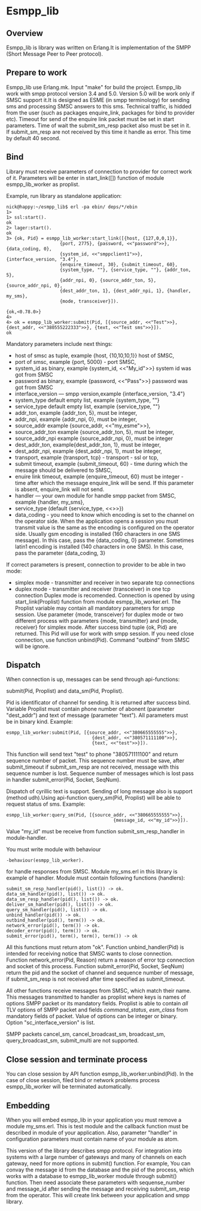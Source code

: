 Esmpp_lib
=========

Overview
--------

Esmpp_lib is library was written on Erlang.It is implementation of the SMPP 
(Short Message Peer to Peer protocol).

Prepare to work
---------------
Esmpp_lib use Erlang.mk. Input "make" for build the project.
Esmpp_lib work with smpp protocol version 3.4 and 5.0. Version 5.0 will 
be work only if SMSC support it.It is designed as ESME (in smpp terminology) 
for sending sms and processing SMSC answers to this sms. Technical traffic, 
is hidded from the user (such as packages enquire_link, packages for bind 
to provider etc). Timeout for send of the enquire link packet  must 
be set in start parameters. Time of wait the submit_sm_resp packet also must 
be set in it. If submit_sm_resp are not received by this time it handle as 
error. This time by default 40 second.

Bind
----

Library must receive parameters of connection to provider for correct 
work of it. Parameters will be enter in start_link([]) function of module 
esmpp_lib_worker as proplist.

Example, run library as standalone application: 
```
nick@happy:~/esmpp_lib$ erl -pa ebin/ deps/*/ebin
1> 
1> ssl:start().
ok
2> lager:start().
ok
3> {ok, Pid} = esmpp_lib_worker:start_link([{host, {127,0,0,1}}, 
                    {port, 2775}, {password, <<"password">>}, {data_coding, 0},
                    {system_id, <<"smppclient1">>}, {interface_version, "3.4"}, 
                    {enquire_timeout, 30}, {submit_timeout, 60}, 
                    {system_type, ""}, {service_type, ""}, {addr_ton, 5}, 
                    {addr_npi, 0}, {source_addr_ton, 5}, {source_addr_npi, 0}, 
                    {dest_addr_ton, 1}, {dest_addr_npi, 1}, {handler, my_sms}, 
                    {mode, transceiver}]).

{ok,<0.78.0>}
4> 
4> ok = esmpp_lib_worker:submit(Pid, [{source_addr, <<"Test">>}, {dest_addr, <<"380555222333">>}, {text, <<"Test sms">>}]).
ok

```
Mandatory parameters include next things:

* host of smsc as tuple, example {host, {10,10,10,1}} host of SMSC,
* port of smsc, example {port, 5000} - port SMSC,
* system_id as binary, example {system_id, <<"My_id">>} system id 
   was got from SMSC
* password as binary, example {password, <<"Pass">>} 
    password was got from SMSC
* interface_version — smpp version,example {interface_version, "3.4"}
* system_type default empty list, example {system_type, ""}
* service_type default empty list, example {service_type, ""}
* addr_ton, example {addr_ton, 5}, must be integer,
* addr_npi, example {addr_npi, 0}, must be integer,
* source_addr example {source_addr, <<"my_esme">>},
* source_addr_ton example {source_addr_ton, 5}, must be integer,
* source_addr_npi example {source_addr_npi, 0}, must be integer
* dest_addr_ton, example{dest_addr_ton, 1}, must be integer,
* dest_addr_npi, example {dest_addr_npi, 1}, must be integer,
* transport, example {transport, tcp} - transport - ssl or tcp,
* submit timeout, example {submit_timeout, 60} - time during which 
        the message should be delivered to SMSC,
* enuire link timeout, example {enquire_timeout, 60} must be integer
        - time after which the message enquire_link will be send.
        If this parameter is absent, enquire_link will not send.
* handler — your own module for handle smpp packet from SMSC, 
        example {handler, my_sms},
* service_type (default {service_type, <<>>})
* data_coding - you need to know which encoding is set to the channel
on the operator side. When the application opens a session you must 
transmit value is the same as the encoding is configured on the operator 
side. Usually gsm encoding is installed (160 characters in one SMS message). 
In this case, pass the {data_coding, 0} parameter. Sometimes latin1 
encoding is installed (140 characters in one SMS). In this case, pass the 
parameter {data_coding, 3}

If correct parameters is present, connection to provider 
to be able in two mode: 

* simplex mode - transmitter and receiver in two separate tcp connections
* duplex mode - transmitter and receiver (transceiver) in one tcp connection
Duplex mode is recomended.
Connection is opened by using start_link(Proplist) function from module 
esmpp_lib_worker.erl. The Proplist variable may contain all mandatory 
parameters for smpp session. Use parameter {mode, transceiver} 
for duplex mode or two different process with parameters 
{mode, transmitter} and {mode, receiver} for simplex mode.
After success bind tuple {ok, Pid} are returned. This Pid will use for work
with smpp session. If you need close connection, use function unbind(Pid). 
Command "outbind" from SMSC will be ignore.

Dispatch
--------

When connection is up, messages can be send through api-functions:

submit(Pid, Proplist) and 
data_sm(Pid, Proplist). 

Pid is identificator of channel for sending. It is returned 
after success bind. Variable Proplist must contain phone number 
of abonent (parameter "dest_addr") and text of message (parameter "text").
All parameters must be in binary kind. Example:

```
esmpp_lib_worker:submit(Pid, [{source_addr, <<"380665555555">>}, 
                                {dest_addr, <<"380571111100">>}, 
                                {text, <<"test">>}]).
```
This function will send text "test" to phone "380571111100" and return sequence 
number of packet. This sequence number must be save, after submit_timeout if 
submit_sm_resp are not received, message with this sequence number is lost.
Sequence number of messages which is lost pass in handler 
submit_error(Pid, Socket, SeqNum).

Dispatch of cyrillic text is support. Sending of long message also 
is support (method udh).Using api-function query_sm(Pid, Proplist) will be able 
to request status of sms. Example:

```
esmpp_lib_worker:query_sm(Pid, [{source_addr, <<"380665555555">>},
                                        {message_id, <<"my_id">>}]).
```
Value "my_id" must be receive from function submit_sm_resp_handler in 
module-handler. 

You must write module with behaviour 
```
-behaviour(esmpp_lib_worker).
```
for handle responses from SMSC. Module my_sms.erl in this library is example of 
handler. Module must contain following functions (handlers):

```
submit_sm_resp_handler(pid(), list()) -> ok.
data_sm_handler(pid(), list()) -> ok.
data_sm_resp_handler(pid(), list()) -> ok.
deliver_sm_handler(pid(), list()) -> ok.
query_sm_handler(pid(), list()) -> ok.
unbind_handler(pid()) -> ok.
outbind_handler(pid(), term()) -> ok.
network_error(pid(), term()) -> ok.
decoder_error(pid(), term()) -> ok.
submit_error(pid(), term(), term(), term()) -> ok
```
All this functions must return atom "ok".
Function unbind_handler(Pid) is intended for receiving notice that SMSC wants
to close connection. Function network_error(Pid, Reason) return a reason of
error tcp connection and socket of this process. Function 
submit_error(Pid, Socket, SeqNum) return the pid and the socket of channel 
and sequence number of message, if submit_sm_resp is not received after time
 specified as submit_timeout.

All other functions receive messages from SMSC, which match their name. 
This messages transmitted to handler as proplist where keys is names of options
SMPP packet or its mandatory fields. Proplist is able to contain *all* TLV 
options of SMPP packet and fields *command_status*, *esm_class* from mandatory 
fields of packet. Value of options can be integer or binary. 
Option "sc_interface_version" is list.

SMPP packets cancel_sm, cancel_broadcast_sm, broadcast_sm, query_broadcast_sm, 
submit_multi are not supported.

Close session and terminate process
-----------------------------------
You can close session by API function esmpp_lib_worker:unbind(Pid). In the case
of close session, filed bind or network problems process esmpp_lib_worker will
be terminated automatically. 


Embedding
---------

When you will embed esmpp_lib in your application you must remove a module 
my_sms.erl. This is test module and the callback function must be described in 
module of your application. Also, parameter "handler" in configuration 
parameters must contain name of your module as atom.

This version of the library describes smpp protocol. For integration into
systems with a large number of gateways and many of channels on each gateway,
need for more options in submit() function. For example, You can convay
the message id from the database and the pid of the process, which works
with a database to esmpp_lib_worker module through submit() function.
Then need associate these parameters with sequense_number and message_id
after sending the message and receiving submit_sm_resp from the operator.
This will create link between your application and smpp library.
